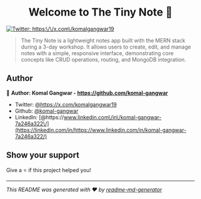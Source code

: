 <h1 align="center">Welcome to The Tiny Note 👋</h1>
<p>
  <a href="https://twitter.com/https:\/\/x.com\/komalgangwar19" target="_blank">
    <img alt="Twitter: https:\/\/x.com\/komalgangwar19" src="https://img.shields.io/twitter/follow/https:\/\/x.com\/komalgangwar19.svg?style=social" />
  </a>
</p>

> The Tiny Note is a lightweight notes app built with the MERN stack during a 3-day workshop. It allows users to create, edit, and manage notes with a simple, responsive interface, demonstrating core concepts like CRUD operations, routing, and MongoDB integration.

## Author

👤 **Author: Komal Gangwar - https://github.com/komal-gangwar**

- Twitter: [@https:\/\/x.com\/komalgangwar19](https://twitter.com/https://x.com/komalgangwar19)
- Github: [@komal-gangwar](https://github.com/komal-gangwar)
- LinkedIn: [@https:\/\/www.linkedin.com\/in\/komal-gangwar-7a246a322\/](https://linkedin.com/in/https://www.linkedin.com/in/komal-gangwar-7a246a322/)

## Show your support

Give a ⭐️ if this project helped you!

---

_This README was generated with ❤️ by [readme-md-generator](https://github.com/kefranabg/readme-md-generator)_
